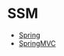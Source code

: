 <!--#region
@author 吴钦飞
@email wuqinfei@qq.com
@create date 2025-07-09 21:21:12
@modify date 2025-07-25 21:02:37
@desc [description]
#endregion-->

# SSM

* [Spring](./01.ssm-spring.md)
* [SpringMVC](./02.ssm-spring-mvc.md)